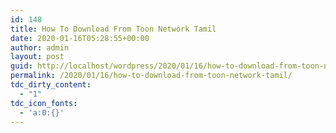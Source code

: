 ```yaml
---
id: 148
title: How To Download From Toon Network Tamil
date: 2020-01-16T05:28:55+00:00
author: admin
layout: post
guid: http://localhost/wordpress/2020/01/16/how-to-download-from-toon-network-tamil/
permalink: /2020/01/16/how-to-download-from-toon-network-tamil/
tdc_dirty_content:
  - "1"
tdc_icon_fonts:
  - 'a:0:{}'
---
```

<div dir="ltr" style="text-align: left;" trbidi="on">
  <div style="text-align: center;">
  </div>
</div>